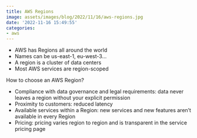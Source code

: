 ```yaml
---
title: AWS Regions
image: assets/images/blog/2022/11/16/aws-regions.jpg
date: '2022-11-16 15:49:55'
categories:
- aws
---
```


* AWS has Regions all around the world 
* Names can be us-east-1, eu-west-3… 
* A region is a cluster of data centers 
* Most AWS services are region-scoped

How to choose an AWS Region?
* Compliance with data governance and legal
requirements: data never leaves a region without
your explicit permission
* Proximity to customers: reduced latency
* Available services within a Region: new services
and new features aren’t available in every Region
* Pricing: pricing varies region to region and is
transparent in the service pricing page
